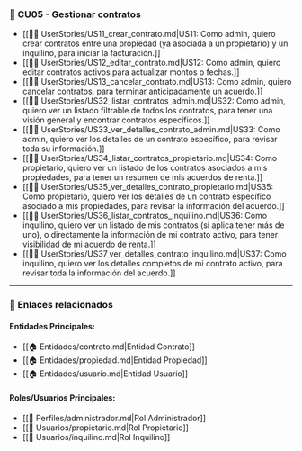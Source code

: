 ### 🔸 CU05 - Gestionar contratos

- [[🧑‍💻 UserStories/US11_crear_contrato.md|US11: Como admin, quiero crear contratos entre una propiedad (ya asociada a un propietario) y un inquilino, para iniciar la facturación.]]
- [[🧑‍💻 UserStories/US12_editar_contrato.md|US12: Como admin, quiero editar contratos activos para actualizar montos o fechas.]]
- [[🧑‍💻 UserStories/US13_cancelar_contrato.md|US13: Como admin, quiero cancelar contratos, para terminar anticipadamente un acuerdo.]]
- [[🧑‍💻 UserStories/US32_listar_contratos_admin.md|US32: Como admin, quiero ver un listado filtrable de todos los contratos, para tener una visión general y encontrar contratos específicos.]]
- [[🧑‍💻 UserStories/US33_ver_detalles_contrato_admin.md|US33: Como admin, quiero ver los detalles de un contrato específico, para revisar toda su información.]]
- [[🧑‍💻 UserStories/US34_listar_contratos_propietario.md|US34: Como propietario, quiero ver un listado de los contratos asociados a mis propiedades, para tener un resumen de mis acuerdos de renta.]]
- [[🧑‍💻 UserStories/US35_ver_detalles_contrato_propietario.md|US35: Como propietario, quiero ver los detalles de un contrato específico asociado a mis propiedades, para revisar la información del acuerdo.]]
- [[🧑‍💻 UserStories/US36_listar_contratos_inquilino.md|US36: Como inquilino, quiero ver un listado de mis contratos (si aplica tener más de uno), o directamente la información de mi contrato activo, para tener visibilidad de mi acuerdo de renta.]]
- [[🧑‍💻 UserStories/US37_ver_detalles_contrato_inquilino.md|US37: Como inquilino, quiero ver los detalles completos de mi contrato activo, para revisar toda la información del acuerdo.]]

---

### 📎 Enlaces relacionados
#### Entidades Principales:
- [[🏠 Entidades/contrato.md|Entidad Contrato]]
- [[🏠 Entidades/propiedad.md|Entidad Propiedad]]
- [[🏠 Entidades/usuario.md|Entidad Usuario]]

#### Roles/Usuarios Principales:
- [[👤 Perfiles/administrador.md|Rol Administrador]]
- [[👥 Usuarios/propietario.md|Rol Propietario]]
- [[👥 Usuarios/inquilino.md|Rol Inquilino]]
